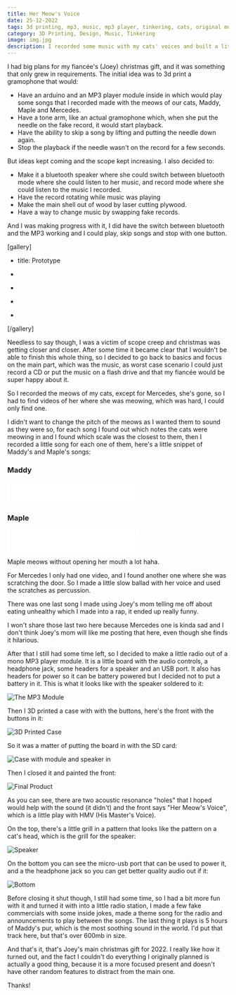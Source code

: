 ```yaml
---
title: Her Meow's Voice
date: 25-12-2022
tags: 3d printing, mp3, music, mp3 player, tinkering, cats, original music, composition, christmas, fiancée, speaker, electronics
category: 3D Printing, Design, Music, Tinkering
image: img.jpg
description: I recorded some music with my cats' voices and built a little device to play them as a christmas gift to my fiancée
---
```


I had big plans for my fiancée's (Joey) christmas gift, and it was something that only grew in requirements. The initial idea was to 3d print a gramophone that would:

- Have an arduino and an MP3 player module inside in which would play some songs that I recorded made with the meows of our cats, Maddy, Maple and Mercedes.
- Have a tone arm, like an actual gramophone which, when she put the needle on the fake record, it would start playback.
- Have the ability to skip a song by lifting and putting the needle down again.
- Stop the playback if the needle wasn't on the record for a few seconds.

But ideas kept coming and the scope kept increasing. I also decided to:

- Make it a bluetooth speaker where she could switch between bluetooth mode where she could listen to her music, and record mode where she could listen to the music I recorded.
- Have the record rotating while music was playing
- Make the main shell out of wood by laser cutting plywood.
- Have a way to change music by swapping fake records.

And I was making progress with it, I did have the switch between bluetooth and the MP3 working and I could play, skip songs and stop with one button.

[gallery]

- title: Prototype

- [](/contents/posts/25-12-2022-her-meows-voice/orig-1.jpg)
- [](/contents/posts/25-12-2022-her-meows-voice/orig-2.jpg)
- [](/contents/posts/25-12-2022-her-meows-voice/orig-3.jpg)
- [](/contents/posts/25-12-2022-her-meows-voice/orig-4.jpg)

[/gallery]

Needless to say though, I was a victim of scope creep and christmas was getting closer and closer. After some time it became clear that I wouldn't be able to finish this whole thing, so I decided to go back to basics and focus on the main part, which was the music, as worst case scenario I could just record a CD or put the music on a flash drive and that my fiancée would be super happy about it.

So I recorded the meows of my cats, except for Mercedes, she's gone, so I had to find videos of her where she was meowing, which was hard, I could only find one.

I didn't want to change the pitch of the meows as I wanted them to sound as they were so, for each song I found out which notes the cats were meowing in and I found which scale was the closest to them, then I recorded a little song for each one of them, here's a little snippet of Maddy's and Maple's songs:

### Maddy

<embed src="/contents/posts/25-12-2022-her-meows-voice/maddy.mp3" type="audio/mpeg" width="300" height="50" controls="controls">

### Maple

<embed src="/contents/posts/25-12-2022-her-meows-voice/maple.mp3" type="audio/mpeg" width="300" height="50" controls="controls">

Maple meows without opening her mouth a lot haha.

For Mercedes I only had one video, and I found another one where she was scratching the door. So I made a little slow ballad with her voice and used the scratches as percussion.

There was one last song I made using Joey's mom telling me off about eating unhealthy which I made into a rap, it ended up really funny.

I won't share those last two here because Mercedes one is kinda sad and I don't think Joey's mom will like me posting that here, even though she finds it hilarious.

After that I still had some time left, so I decided to make a little radio out of a mono MP3 player module. It is a little board with the audio controls, a headphone jack, some headers for a speaker and an USB port. It also has headers for power so it can be battery powered but I decided not to put a battery in it. This is what it looks like with the speaker soldered to it:

![The MP3 Module](/contents/posts/25-12-2022-her-meows-voice/board-with-speaker.jpg)

Then I 3D printed a case with with the buttons, here's the front with the buttons in it:

![3D Printed Case](/contents/posts/25-12-2022-her-meows-voice/shell.jpg)

So it was a matter of putting the board in with the SD card:

![Case with module and speaker in](/contents/posts/25-12-2022-her-meows-voice/shell-with-board.jpg)

Then I closed it and painted the front:

![Final Product](/contents/posts/25-12-2022-her-meows-voice/holding.jpg)

As you can see, there are two acoustic resonance "holes" that I hoped would help with the sound (it didn't) and the front says "Her Meow's Voice", which is a little play with HMV (His Master's Voice).

On the top, there's a little grill in a pattern that looks like the pattern on a cat's head, which is the grill for the speaker:

![Speaker](/contents/posts/25-12-2022-her-meows-voice/speaker-grill.jpg)

On the bottom you can see the micro-usb port that can be used to power it, and a the headphone jack so you can get better quality audio out if it:

![Bottom](/contents/posts/25-12-2022-her-meows-voice/bottom.jpg)

Before closing it shut though, I still had some time, so I had a bit more fun with it and turned it with into a little radio station, I made a few fake commercials with some inside jokes, made a theme song for the radio and announcements to play between the songs. The last thing it plays is 5 hours of Maddy's pur, which is the most soothing sound in the world. I'd put that track here, but that's over 600mb in size.

And that's it, that's Joey's main christmas gift for 2022. I really like how it turned out, and the fact I couldn't do everything I originally planned is actually a good thing, because it is a more focused present and doesn't have other random features to distract from the main one.

Thanks!

